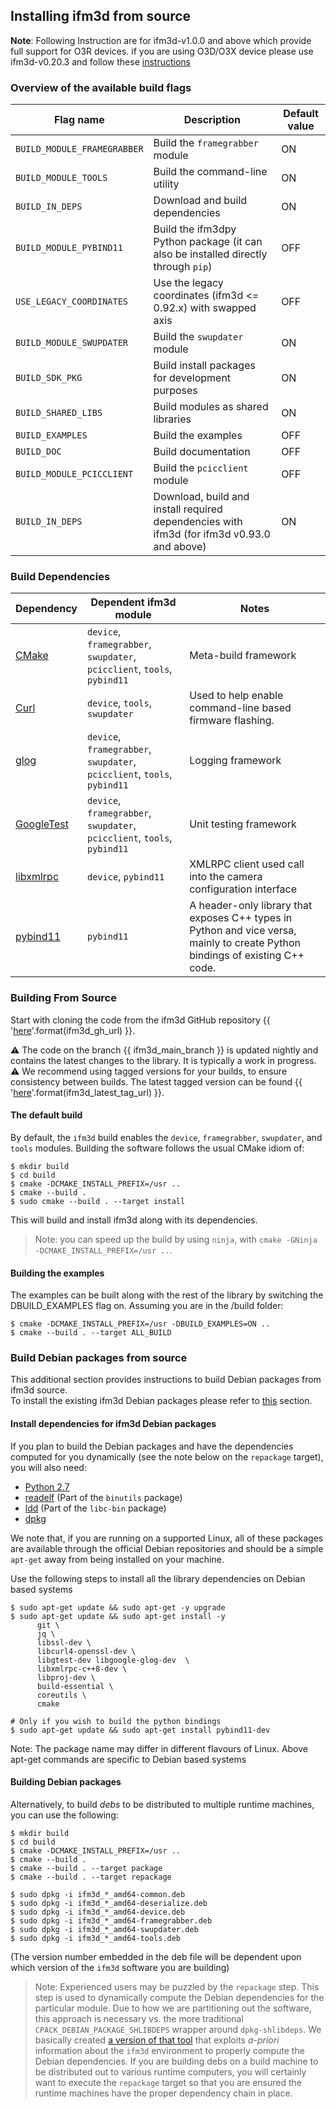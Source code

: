 ## Installing ifm3d from source

**Note**: Following Instruction are for ifm3d-v1.0.0 and above which provide full support for O3R devices. if you are using O3D/O3X device please use ifm3d-v0.20.3
and follow these [instructions](https://github.com/ifm/ifm3d/blob/v0.20.3/doc/source_build.md)

### Overview of the available build flags
| Flag name | Description | Default value |
| --------- | ----------- | ------------- |
| `BUILD_MODULE_FRAMEGRABBER` | Build the `framegrabber` module | ON | 
| `BUILD_MODULE_TOOLS` | Build the command-line utility | ON |  
| `BUILD_IN_DEPS` | Download and build dependencies | ON | 
| `BUILD_MODULE_PYBIND11` | Build the ifm3dpy Python package (it can also be installed directly through `pip`) | OFF | 
| `USE_LEGACY_COORDINATES` | Use the legacy coordinates (ifm3d <= 0.92.x) with swapped axis | OFF | 
| `BUILD_MODULE_SWUPDATER` | Build the `swupdater` module | ON | 
| `BUILD_SDK_PKG` | Build install packages for development purposes | ON | 
| `BUILD_SHARED_LIBS` | Build modules as shared libraries | ON | 
| `BUILD_EXAMPLES` | Build the examples | OFF | 
| `BUILD_DOC` | Build documentation | OFF |
| `BUILD_MODULE_PCICCLIENT` | Build the `pcicclient` module | OFF |
| `BUILD_IN_DEPS` | Download, build and install required dependencies with ifm3d (for ifm3d v0.93.0 and above) | ON |

### Build Dependencies
| Dependency | Dependent ifm3d module | Notes |
| --- | --- | --- |
| [CMake](http://www.cmake.org) | `device`, `framegrabber`, `swupdater`, `pcicclient`, `tools`, `pybind11` | Meta-build framework |
| [Curl](https://curl.haxx.se/libcurl) | `device`, `tools`, `swupdater` | Used to help enable command-line based firmware flashing. |
| [glog](https://github.com/google/glog) | `device`, `framegrabber`, `swupdater`, `pcicclient`, `tools`, `pybind11` | Logging framework |
| [GoogleTest](https://github.com/google/googletest) | `device`, `framegrabber`, `swupdater`, `pcicclient`, `tools`, `pybind11` | Unit testing framework |
| [libxmlrpc](http://xmlrpc-c.sourceforge.net/) | `device`, `pybind11` | XMLRPC client used call into the camera configuration interface |
| [pybind11](https://github.com/pybind/pybind11) | `pybind11` | A header-only library that exposes C++ types in Python and vice versa, mainly to create Python bindings of existing C++ code. |


### Building From Source
Start with cloning the code from the ifm3d GitHub repository {{ '[here]({})'.format(ifm3d_gh_url) }}.

⚠ The code on the branch {{ ifm3d_main_branch }} is updated nightly and contains the latest changes to the library. It is typically a work in progress.  
⚠ We recommend using tagged versions for your builds, to ensure consistency between builds. The latest tagged version can be found {{ '[here]({})'.format(ifm3d_latest_tag_url) }}.

#### The default build

By default, the `ifm3d` build enables the `device`, `framegrabber`, `swupdater`,
and `tools` modules. Building the software follows the usual CMake idiom of:

```
$ mkdir build
$ cd build
$ cmake -DCMAKE_INSTALL_PREFIX=/usr ..
$ cmake --build .
$ sudo cmake --build . --target install
```

This will build and install ifm3d along with its dependencies.

> Note: you can speed up the build by using `ninja`, with `cmake -GNinja -DCMAKE_INSTALL_PREFIX=/usr ..`.


#### Building the examples

The examples can be built along with the rest of the library by switching the DBUILD_EXAMPLES flag on. Assuming you are in the /build folder:

```
$ cmake -DCMAKE_INSTALL_PREFIX=/usr -DBUILD_EXAMPLES=ON ..
$ cmake --build . --target ALL_BUILD
```

### Build Debian packages from source

This additional section provides instructions to build Debian packages from ifm3d source.  
To install the existing ifm3d Debian packages please refer to [this](ifm3d/doc/sphinx/content/installation_instructions/install_linux_binary:Installing%20ifm3d%20from%20.deb%20file) section.

#### Install dependencies for ifm3d Debian packages

If you plan to build the Debian packages and have the
dependencies computed for you dynamically (see the note below on the
`repackage` target), you will also need:

* [Python 2.7](https://www.python.org/)
* [readelf](https://www.gnu.org/software/binutils/) (Part of the `binutils` package)
* [ldd](http://man7.org/linux/man-pages/man1/ldd.1.html) (Part of the `libc-bin` package)
* [dpkg](https://help.ubuntu.com/lts/serverguide/dpkg.html)

We note that, if you are running on a supported Linux, all of these packages
are available through the official Debian repositories and should be a simple
`apt-get` away from being installed on your machine.

Use the following steps to install all the library dependencies on Debian based systems

```
$ sudo apt-get update && sudo apt-get -y upgrade
$ sudo apt-get update && sudo apt-get install -y 
      git \ 
      jq \ 
      libssl-dev \
      libcurl4-openssl-dev \
      libgtest-dev libgoogle-glog-dev  \
      libxmlrpc-c++8-dev \ 
      libproj-dev \
      build-essential \
      coreutils \
      cmake

# Only if you wish to build the python bindings
$ sudo apt-get update && sudo apt-get install pybind11-dev                          
```
Note: The package name may differ in different flavours of Linux. 
Above apt-get commands are specific to Debian based systems


#### Building Debian packages

Alternatively, to build *debs* to be distributed to multiple runtime machines, you can use the following:

```
$ mkdir build
$ cd build
$ cmake -DCMAKE_INSTALL_PREFIX=/usr ..
$ cmake --build .
$ cmake --build . --target package
$ cmake --build . --target repackage

$ sudo dpkg -i ifm3d_*_amd64-common.deb
$ sudo dpkg -i ifm3d_*_amd64-deserialize.deb
$ sudo dpkg -i ifm3d_*_amd64-device.deb
$ sudo dpkg -i ifm3d_*_amd64-framegrabber.deb
$ sudo dpkg -i ifm3d_*_amd64-swupdater.deb
$ sudo dpkg -i ifm3d_*_amd64-tools.deb
```

(The version number embedded in the deb file will be dependent upon which
version of the `ifm3d` software you are building)

> Note: Experienced users may be puzzled by the `repackage` step. 
> This step is used to dynamically compute the Debian dependencies for the particular module. 
> Due to how we are partitioning out the software, this approach is necessary vs. the more traditional `CPACK_DEBIAN_PACKAGE_SHLIBDEPS` wrapper around `dpkg-shlibdeps`. 
> We basically created [a version of that tool](cmake/utils/ifm3d-dpkg-deps.py.in) that exploits *a-priori* information about the `ifm3d` environment to properly compute the Debian dependencies. 
> If you are building debs on a build machine to be distributed out to various runtime computers, you will certainly want to execute the `repackage` target so that you are ensured the runtime machines have the proper dependency chain in place.
